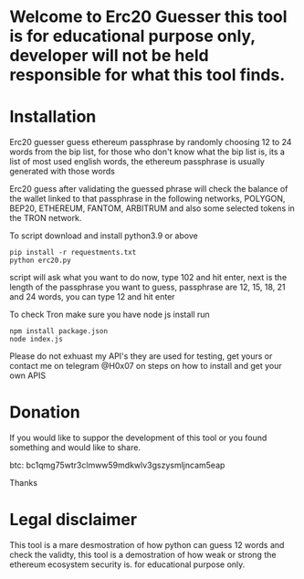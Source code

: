 <h1>Welcome to Erc20 Guesser this tool is for educational purpose only, developer will not be held responsible for what this tool finds.</h1>

<h1>Installation</h1>
<p>Erc20 guesser guess ethereum passphrase by randomly choosing 12 to 24 words from the bip list, for those who don't know what the bip list is, its a list of most used english words, the ethereum passphrase is usually generated with those words</p>
<p>Erc20 guess after validating the guessed phrase will check the balance of the wallet linked to that passphrase in the following networks, POLYGON, BEP20, ETHEREUM, FANTOM, ARBITRUM and also some selected tokens in the TRON network.</p>
<p>To script download and install python3.9 or above</p>
<code>pip install -r requestments.txt </code><br>
<code>python erc20.py</code>
<p>script will ask what you want to do now,  type 102 and hit enter, next is the length of the passphrase you want to guess, passphrase are 12, 15, 18, 21 and 24 words, you can type 12 and hit enter</p>
<p>To check Tron make sure you have node js install run</p>
<code>npm install package.json</code><br>
<code>node index.js</code>
<p>Please do not exhuast my API's they are used for testing, get yours or contact me on telegram @H0x07 on steps on how to install and get your own APIS</p>
<h1>Donation</h1>
<p>If you would like to suppor the development of this tool or you found something and would like to share.</p>
<p>btc: bc1qmg75wtr3clmww59mdkwlv3gszysmljncam5eap</p>
<p>Thanks </p>
<h1>Legal disclaimer</h1>
<p>This tool is a mare desmostration of how python can guess 12 words and check the validty, this tool is a demostration of how weak or strong the ethereum ecosystem security is. for educational purpose only.</p>
